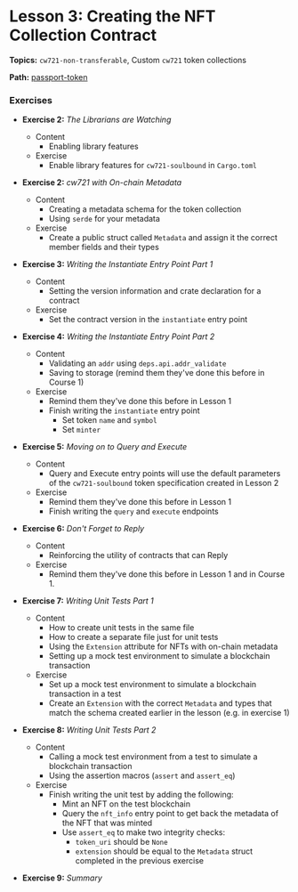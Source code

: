# Lesson 3: Creating the NFT Collection Contract

**Topics:** `cw721-non-transferable`, Custom `cw721` token collections

**Path:** [passport-token](https://github.com/drewstaylor/area-52-course-2/tree/main/nft/passport-token)

### Exercises

- **Exercise 2:** _The Librarians are Watching_
  - Content
    - Enabling library features
  - Exercise
    - Enable library features for `cw721-soulbound` in `Cargo.toml`
    

- **Exercise 2:** _cw721 with On-chain Metadata_
  - Content
    - Creating a metadata schema for the token collection
    - Using `serde` for your metadata
  - Exercise
    - Create a public struct called `Metadata` and assign it the correct member fields and their types

<!-- - **Exercise 3:** _Helpful Types, Aliases and Visibilty_
  - Content
    - Modify from [prework](https://github.com/phi-labs-ltd/area-52-course2-prework/blob/main/course-02-cw721/lesson-03_cw721-visa/exercise-07/exercise.md)
  - Create the following helper types and give them public visibility
    - pub type Extension = Option<Metadata>;
    - pub type Cw721MetadataContract<'a> = cw721_soulbound::Cw721Contract<'a, Extension, Empty, Empty, Empty>;
    - pub type ExecuteMsg = cw721_soulbound::ExecuteMsg<Extension, Empty>; -->

- **Exercise 3:** _Writing the Instantiate Entry Point Part 1_
  - Content
    - Setting the version information and crate declaration for a contract
  - Exercise
    - Set the contract version in the `instantiate` entry point

- **Exercise 4:** _Writing the Instantiate Entry Point Part 2_
  - Content
    - Validating an `addr` using `deps.api.addr_validate`
    - Saving to storage (remind them they've done this before in Course 1)
  - Exercise
    - Remind them they've done this before in Lesson 1
    - Finish writing the `instantiate` entry point
      - Set token `name` and `symbol`
      - Set `minter`

- **Exercise 5:** _Moving on to Query and Execute_
  - Content
    - Query and Execute entry points will use the default parameters of the `cw721-soulbound` token specification created in Lesson 2
  - Exercise
    - Remind them they've done this before in Lesson 1
    - Finish writing the `query` and `execute` endpoints

- **Exercise 6:** _Don't Forget to Reply_
  - Content
    - Reinforcing the utility of contracts that can Reply
  - Exercise
    - Remind them they've done this before in Lesson 1 and in Course 1.

- **Exercise 7:** _Writing Unit Tests Part 1_
  - Content
    - How to create unit tests in the same file
    - How to create a separate file just for unit tests
    - Using the `Extension` attribute for NFTs with on-chain metadata
    - Setting up a mock test environment to simulate a blockchain transaction
  - Exercise
    - Set up a mock test environment to simulate a blockchain transaction in a test
    - Create an `Extension` with the correct `Metadata` and types that match the schema created earlier in the lesson (e.g. in exercise 1)

- **Exercise 8:** _Writing Unit Tests Part 2_
  - Content
    - Calling a mock test environment from a test to simulate a blockchain transaction
    - Using the assertion macros (`assert` and `assert_eq`)
  - Exercise
    - Finish writing the unit test by adding the following:
      - Mint an NFT on the test blockchain
      - Query the `nft_info` entry point to get back the metadata of the NFT that was minted
      - Use `assert_eq` to make two integrity checks:
        - `token_uri` should be `None`
        - `extension` should be equal to the `Metadata` struct completed in the previous exercise

- **Exercise 9:** _Summary_
